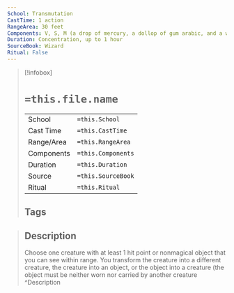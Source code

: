 ```yaml
---
School: Transmutation
CastTime: 1 action
RangeArea: 30 feet
Components: V, S, M (a drop of mercury, a dollop of gum arabic, and a wisp of smoke)
Duration: Concentration, up to 1 hour
SourceBook: Wizard
Ritual: False
---
```

> [!infobox]
>
> # `=this.file.name`
> |            |                    |
> | ---------- | ------------------ |
> | School     | `=this.School`     |
> | Cast Time  | `=this.CastTime`   |
> | Range/Area | `=this.RangeArea`  |
> | Components | `=this.Components` |
> | Duration   | `=this.Duration`   |
> | Source     | `=this.SourceBook` |
> | Ritual     | `=this.Ritual`     |
>## Tags
>

> ## Description
> Choose one creature with at least 1 hit point or nonmagical object that you can see within range. You transform the creature into a different creature, the creature into an object, or the object into a creature (the object must be neither worn nor carried by another creature
> ^Description